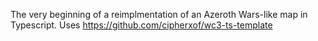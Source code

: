 The very beginning of a reimplmentation of an Azeroth Wars-like map in Typescript. Uses https://github.com/cipherxof/wc3-ts-template